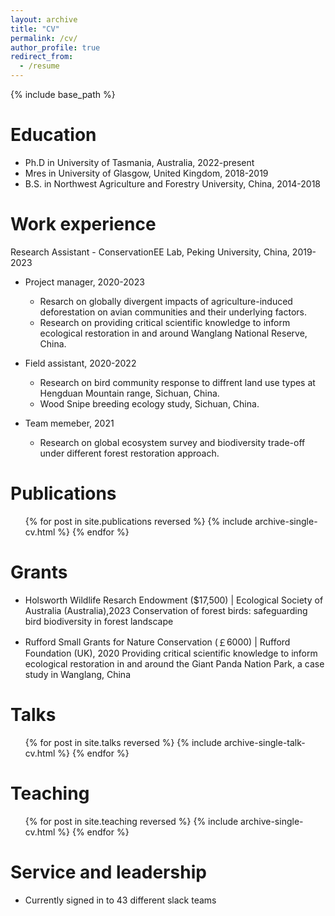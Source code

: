 ```yaml
---
layout: archive
title: "CV"
permalink: /cv/
author_profile: true
redirect_from:
  - /resume
---
```


{% include base_path %}

Education
======
* Ph.D in University of Tasmania, Australia, 2022-present
* Mres in University of Glasgow, United Kingdom, 2018-2019
* B.S. in Northwest Agriculture and Forestry University, China, 2014-2018

Work experience
======
Research Assistant - ConservationEE Lab, Peking University, China, 2019-2023
* Project manager, 2020-2023
  * Resarch on globally divergent impacts of agriculture-induced deforestation on avian communities and their underlying factors.
  * Research on providing critical scientific knowledge to inform ecological restoration in and around Wanglang National Reserve, China.

* Field assistant, 2020-2022
  * Research on bird community response to diffrent land use types at Hengduan Mountain range, Sichuan, China.
  * Wood Snipe breeding ecology study, Sichuan, China.
    
* Team memeber, 2021
  * Research on global ecosystem survey and biodiversity trade-off under different forest restoration approach.
  
Publications
======
  <ul>{% for post in site.publications reversed %}
    {% include archive-single-cv.html %}
  {% endfor %}</ul>
  
Grants
======
* Holsworth Wildlife Resarch Endowment ($17,500) | Ecological Society of Australia (Australia),2023
  Conservation of forest birds: safeguarding bird biodiversity in forest landscape
  
* Rufford Small Grants for Nature Conservation (￡6000) | Rufford Foundation (UK), 2020
  Providing critical scientific knowledge to inform ecological restoration in and around the Giant Panda Nation Park, a case study in Wanglang, China
 
Talks
======
  <ul>{% for post in site.talks reversed %}
    {% include archive-single-talk-cv.html  %}
  {% endfor %}</ul>
  
Teaching
======
  <ul>{% for post in site.teaching reversed %}
    {% include archive-single-cv.html %}
  {% endfor %}</ul>
  
Service and leadership
======
* Currently signed in to 43 different slack teams
